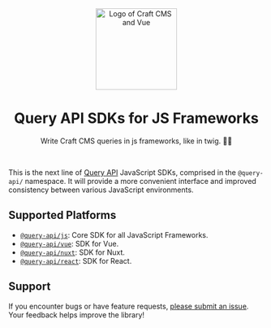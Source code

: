 <div align="center">
	<a href="https://www.npmjs.com/settings/query-api/packages"  align="center">
		<img src="https://online-images-sr.netlify.app/assets/craft-query-api.png" width="160"  alt="Logo of Craft CMS and Vue">
	</a>
	<h1 align="center">Query API SDKs for JS Frameworks</h1>
  <p align="center">
    Write Craft CMS queries in js frameworks, like in twig. 🚀🚀
  </p>
  <br />
</div>

This is the next line of [Query API](https://plugins.craftcms.com/query-api?craft5) JavaScript SDKs,
comprised in the `@query-api/` namespace. It will provide a more convenient interface and improved
consistency between various JavaScript environments.

## Supported Platforms

- [`@query-api/js`](/packages/js): Core SDK for all JavaScript Frameworks.
- [`@query-api/vue`](/packages/vue): SDK for Vue.
- [`@query-api/nuxt`](/packages/nuxt): SDK for Nuxt.
- [`@query-api/react`](/packages/react): SDK for React.

## Support

If you encounter bugs or have feature requests, [please submit an issue](/../../issues/new). Your
feedback helps improve the library!
